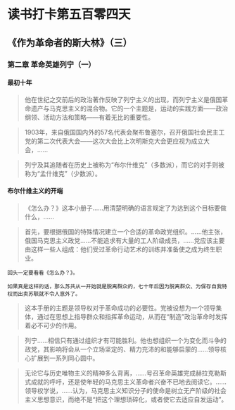 # 读书打卡第五百零四天
## 《作为革命者的斯大林》（三）
### 第二章 革命英雄列宁（一）
#### 最初十年

> 他在世纪之交前后的政治著作反映了列宁主义的出现，而列宁主义是俄国革命遗产与马克思主义的混合物。它的一个主题是，运动的实践方面——政治纲领、活动方法和策略——有着无比的重要性。

> 1903年，来自俄国国内外的57名代表会聚布鲁塞尔，召开俄国社会民主工党的第二次代表大会——这次大会比上次明斯克大会更应视为成立大会，……

> 列宁及其追随者在历史上被称为“布尔什维克”（多数派），而它的对手则被称为“孟什维克”（少数派）。

#### 布尔什维主义的开端

> 《怎么办？》这本小册子……用清楚明确的语言规定了为达到这个目标要做什么，……

> 首先，要根据俄国的特殊情况建立一个合适的革命政党组织。……他主张，俄国马克思主义政党……不能追求有大量的工人阶级成员，……党应该主要由这样一些人组成：他们受过革命行动艺术的训练并准备使之成为终生职业。
```
回头一定要看看《怎么办？》。

如果真是这样的话，那么苏共从一开始就是脱离群众的，七十年后因为脱离群众、为保存自我特权而出卖苏联就不令人意外了。
```
> 这本手册的主题是领导权对于革命成功的必要性。党被设想为一个领导集体，通过在思想上指导群众和指挥革命运动，从而在“制造”政治革命时发挥着必不可少的作用。

> 列宁……相信只有通过组织才有可能胜利。他也想组织一个为变化而斗争的政党，其影响将会从一个立场坚定的、精力充沛的和能够启蒙的……领导核心扩展到一系列同心圆中。

> 无论它与历史唯物主义的精神多么背离，……号召革命英雄完成赫拉克勒斯式成就的呼吁，还是使年轻的马克思主义革命者兴奋不已地去阅读它。……领导权学说，……认为，马克思主义知识分子的使命是树立无产阶级的社会主义思想意识，而绝不是“把这个理想琐碎化，或者使它去适应自发运动”。